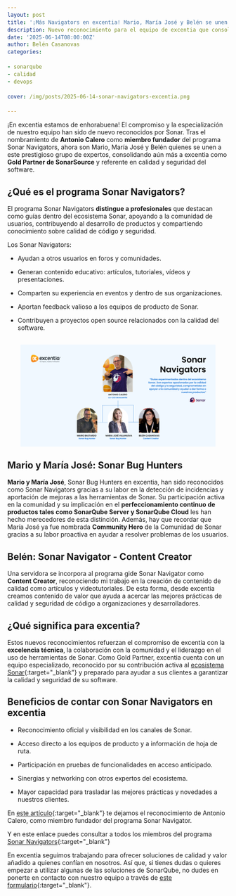 ```yaml
---
layout: post
title: '¡Más Navigators en excentia! Mario, María José y Belén se unen al programa Sonar Navigators'
description: Nuevo reconocimiento para el equipo de excentia que consolida sus conocimientos técnicos en el ecosistema de SonarQube
date: '2025-06-14T08:00:00Z'
author: Belén Casanovas
categories:

- sonarqube
- calidad
- devops

cover: /img/posts/2025-06-14-sonar-navigators-excentia.png

---
```


¡En excentia estamos de enhorabuena! El compromiso y la especialización de nuestro equipo han sido de nuevo reconocidos por Sonar. Tras el nombramiento de **Antonio Calero** como **miembro fundador** del programa Sonar Navigators, ahora son Mario, María José y Belén quienes se unen a este prestigioso grupo de expertos, consolidando aún más a excentia como **Gold Partner de SonarSource** y referente en calidad y seguridad del software.

<h2>¿Qué es el programa Sonar Navigators?</h2>

El programa Sonar Navigators **distingue a profesionales** que destacan como guías dentro del ecosistema Sonar, apoyando a la comunidad de usuarios, contribuyendo al desarrollo de productos y compartiendo conocimiento sobre calidad de código y seguridad.

Los Sonar Navigators:

- Ayudan a otros usuarios en foros y comunidades. <br>

- Generan contenido educativo: artículos, tutoriales, vídeos y presentaciones. <br>

- Comparten su experiencia en eventos y dentro de sus organizaciones. <br>

- Aportan feedback valioso a los equipos de producto de Sonar. <br>

- Contribuyen a proyectos open source relacionados con la calidad del software. <br>

<div style="display: flex; justify-content: center; margin: 30px;">
    <img width="100%" src="/img/posts/2025-06-14-sonar-navigators-excentia.png" alt="Sonar Navigators del equipo excentia">
</div>


<h2>Mario y María José: Sonar Bug Hunters</h2>

**Mario y María José**, Sonar Bug Hunters en excentia, han sido reconocidos como Sonar Navigators gracias a su labor en la detección de incidencias y aportación de mejoras a las herramientas de Sonar. Su participación activa en la comunidad y su implicación en el **perfeccionamiento continuo de productos tales como SonarQube Server y SonarQube Cloud** les han hecho merecedores de esta distinción. Además, hay que recordar que María José ya fue nombrada **Community Hero** de la Comunidad de Sonar gracias a su labor proactiva en ayudar a resolver problemas de los usuarios. 

<h2>Belén: Sonar Navigator - Content Creator</h2>

Una servidora se incorpora al programa gide Sonar Navigator como **Content Creator**, reconociendo mi trabajo en la creación de contenido de calidad como artículos y videotutoriales. De esta forma, desde excentia creamos contenido de valor que ayuda a acercar las mejores prácticas de calidad y seguridad de código a organizaciones y desarrolladores.

<h2>¿Qué significa para excentia?</h2>

Estos nuevos reconocimientos refuerzan el compromiso de excentia con la **excelencia técnica**, la colaboración con la comunidad y el liderazgo en el uso de herramientas de Sonar. Como Gold Partner, excentia cuenta con un equipo especializado, reconocido por su contribución activa al [ecosistema Sonar](https://www.sonarsource.com/){:target="_blank"} y preparado para ayudar a sus clientes a garantizar la calidad y seguridad de su software.

<h2>Beneficios de contar con Sonar Navigators en excentia</h2>

- Reconocimiento oficial y visibilidad en los canales de Sonar. <br>

- Acceso directo a los equipos de producto y a información de hoja de ruta. <br>

- Participación en pruebas de funcionalidades en acceso anticipado. <br>

- Sinergias y networking con otros expertos del ecosistema. <br>

- Mayor capacidad para trasladar las mejores prácticas y novedades a nuestros clientes. <br>

En [este artículo](https://www.excentia.es/antonio-calero-nombrado-sonar-navigator){:target="_blank"} te dejamos el reconocimiento de Antonio Calero, como miembro fundador del programa Sonar Navigator. 

Y en este enlace puedes consultar a todos los miembros del programa [Sonar Navigators](https://community.sonarsource.com/pub/navigators){:target="_blank"}

En excentia seguimos trabajando para ofrecer soluciones de calidad y valor añadido a quienes confían en nosotros. Así que, si tienes dudas o quieres empezar a utilizar algunas de las soluciones de SonarQube, no dudes en ponerte en contacto con nuestro equipo a través de [este formulario](/contacto){:target="_blank"}. 


